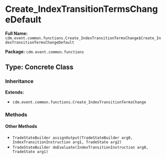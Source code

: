 # Create_IndexTransitionTermsChangeDefault

**Full Name:** `cdm.event.common.functions.Create_IndexTransitionTermsChange$Create_IndexTransitionTermsChangeDefault`

**Package:** `cdm.event.common.functions`

## Type: Concrete Class

### Inheritance

**Extends:**
- `cdm.event.common.functions.Create_IndexTransitionTermsChange`

### Methods

#### Other Methods

- `TradeStateBuilder assignOutput(TradeStateBuilder arg0, IndexTransitionInstruction arg1, TradeState arg2)`
- `TradeStateBuilder doEvaluate(IndexTransitionInstruction arg0, TradeState arg1)`

